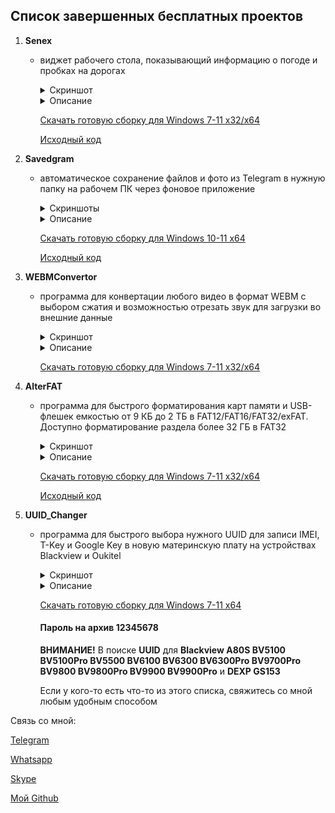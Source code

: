 ## Список завершенных бесплатных проектов

1. **Senex**
    - виджет рабочего стола, показывающий информацию о погоде и пробках на дорогах
        <details><summary>Скриншот</summary>
            <img src="https://github.com/0xMihalich/Senex/blob/main/Senex.jpg" width="500">
        </details>
        <details><summary>Описание</summary>
            <dl>
                <dt>Приложение работает как виджет, закрытие программы и другие настройки доступны при нажатии правой кнопкой на значек в трее.</dt>
                <dt>Ограничения:</dt>
                <dd>Только русские населенные пункты, теоретически другие страны будут работать, но город отображаться не будет.</dd>
                <dd>Яндекс выдает сводку о дорожной ситуации только в некоторых городах, если ваш город не в их числе, будет выводиться сообщение "нет информации".</dd>
                <dd>Сам openweather выдает только населенный пункт, в базу собрал все города, но прицепить ко всем регионы задача не совсем простая.</dd>
            </dl>
        </details>
    
        [Скачать готовую сборку для Windows 7-11 x32/x64](https://drive.google.com/file/d/1RIPkeBIyG_7yPNlL0slLLRwTdt-hnwDs)

        [Исходный код](https://github.com/0xMihalich/Senex)

2. **Savedgram**
    - автоматическое сохранение файлов и фото из Telegram в нужную папку на рабочем ПК через фоновое приложение
        <details><summary>Скриншоты</summary>
            <img src="https://github.com/0xMihalich/my_projects_for_all/blob/main/images/savedgram/main.png" width="500">
            <img src="https://github.com/0xMihalich/my_projects_for_all/blob/main/images/savedgram/tray1.png" width="500">
            <img src="https://github.com/0xMihalich/my_projects_for_all/blob/main/images/savedgram/tray2.png" width="500">
        </details>
        <details><summary>Описание</summary>
            <dl>
                <dt>Программа для быстрого сохранения фото, видео и файлов до 20 мб из Telegram в папку на ПК.</dt>
                <dd>для работы программы нужно создать бота через https://t.me/BotFather и ввести его токен в окно программы, выбрать папку на компе куда будет сохраняться все что вы кидаете боту и нажать на **Start**.</dd>
                <dd>Если папка и токен указаны верно, программа свернется в трей и будет в фоновом режиме автоматически сохранять файлы на ПК.</dd>
                <dd>Настройки программы в зашифрованном виде автоматически сохраняться в папке с программой.</dd>
                <dd>Сборка под Windows 10 64 бит. Для других систем можно использовать исходный код или собирать самостоятельно</dd>
                <dt>Изменения в актуальной версии кода:</dt>
                <dd>добавил поддержку Linux и Macos.</dd>
                <dd>добавил все типы медиа (голос, аудио, файлы, картинки, анимации, видео).</dd>
                <dd>добавил проверку, что файл не превышает 20мб.</dd>
            </dl>
        </details>
    
        [Скачать готовую сборку для Windows 10-11 x64](https://drive.google.com/file/d/1wM1NItkEjfd1CZiDQdb0kq6cyuet-Ml5)

        [Исходный код](https://github.com/0xMihalich/Savedgram)
3. **WEBMConvertor**
    - программа для конвертации любого видео в формат WEBM с выбором сжатия и возможностью отрезать звук для загрузки во внешние данные
        <details><summary>Скриншот</summary>
            <img src="https://github.com/0xMihalich/my_projects_for_all/blob/main/images/webmconv/screenshot.jpg" width="500">
        </details>
        <details><summary>Описание</summary>
            <dl>
                <dt>Конвертация любого видео в формат WEBM VP9</dt>
                <dt>Поддерживаемые форматы видео:</dt>
                <dd>.264 .3g2 .3gp .3gp2 .3gpp .amv .asf .avchd .avi .bdmv .bik .dav .divx .dv .evo .f4v .flv .gif .hdmov .ifo .ivf .m1v .m2p .m2t .m2ts .m2v .m4v .mk3d .mkv .mov .mp2v .mp4 .mp4v .mpe .mpeg .mpg .mpls .mpv .mpv2 .mpv4 .mts .mxf .ogm .ogv .png .qt .ram .rec .rm .rmvb .smk .ssif .swf .tp .trp .ts .video .vob .webm .wmv .wtv</dd>
                <dt>Доступные настройки:</dt>
                <dd>Изменить имя сохраняемого файла.</dd>
                <dd>Выбрать степень сжатия.</dd>
                <dd>Убрать звук из видео.</dd>
                <dt>Зависит от Ffmpeg, для исключения вопросов как его установить актуальная версия уже добавлена в программу</dt>
                <dt>Сборка для других систем мной делаться не будет, но по запросу дам исходники программы если кто-то хочет собрать под MacOS или Linux</dt>
            </dl>
        </details>
    
        [Скачать готовую сборку для Windows 7-11 x32/x64](https://drive.google.com/file/d/13iv7m-TMGOBJGmFR-JskkKHiQcYKJQok)

4. **AlterFAT**
    - программа для быстрого форматирования карт памяти и USB-флешек емкостью от 9 КБ до 2 ТБ в FAT12/FAT16/FAT32/exFAT. Доступно форматирование раздела более 32 ГБ в FAT32
        <details><summary>Скриншот</summary>
            <img src="https://github.com/0xMihalich/alterfat/blob/main/screen.jpg" width="500">
        </details>
        <details><summary>Описание</summary>
            <dl>
                <dt>Особенности программы:</dt>
                <dd>Размер кластера выбирается автоматически</dd>
                <dd>Поддерживается только быстрое форматирование раздела, для Low lewel форматирования рекомендуется использовать другие программы, если это необходимо</dd>
                <dd>Программа видит всю память устройства, что является хорошим решением для форматирования памяти, которую Windows отказался форматировать по причине наличия на ней множества разделов</dd>
                <dd>Тип загрузочной записи MBR</dd>
                <dt>Отличие от стандартных средств Windows:</dt>
                <dd>Нет лишней информации в MBR секторе (Головка, Сектор, Цилиндр), являющейся необходимой для HDD и абсолютно не нужной для устройств с NAND</dd>
                <dd>Код типа раздела в MBR явно указывает на структуру FAT для любых устройств, в отличие от Windows, указывающей том с поддержкой LBA (системы без поддержки LBA не пытаются открыть такой раздел)</dd>
                <dd>Файловая система создается сразу со второго сектора, что дает возможность использовать все доступное место</dd>
                <dd>Поддержка карт памяти и USB-флешек емкостью до 2 ТБ (2199023255552 байт)</dd>
                <dd>Метка тома поддерживает любой регистр букв</dd>
                <dd>Длина метки тома до 11 символов для FAT12/FAT16/FAT32 и до 15 символов для exFAT</dd>
                <dd>Раздел от 32.5 МБ (34089472 байт) до 2 ТБ (2199023255040 байт) разрешено форматировать в файловую систему FAT32 (карта памяти может быть использована в сотовых телефонах, регистраторах, телевизорах, nintendo 3ds/ds и других устройствах)</dd>
            </dl>
        </details>
    
        [Скачать готовую сборку для Windows 7-11 x32/x64](https://drive.google.com/file/d/1w4AGRBT4lYr3qg--Ia8ypPu-j2-Xu9bF)

        [Исходный код](https://github.com/0xMihalich/alterfat)

5. **UUID_Changer**
    - программа для быстрого выбора нужного UUID для записи IMEI, T-Key и Google Key в новую материнскую плату на устройствах Blackview и Oukitel
        <details><summary>Скриншот</summary>
            <img src="https://github.com/0xMihalich/my_projects_for_all/blob/main/images/uuid_changer/screen.jpg" width="500">
        </details>
        <details><summary>Описание</summary>
            <dl>
                <dt>Список доступных моделей на данный момент:</dt>
                <dd>**Blackview**: A60, A60Pro, A80, A80Pro, A100, BV4900, BV4900Pro, BV5500Pro, BV5500Plus, BV5900, BV6600, BV6600PRO, BV6900, BV8800, BV9100, BV9500Plus, BV9900E, TAB10</dd>
                <dd>**Oukitel**: C21Pro, WP5, WP5Pro, WP8Pro, WP9, WP12, WP12Pro, WP13, WP15, WP16</dd>
                <dd>Для добавления новой модели необходимо отредактировать файл models.ini</dd>
                <dd>Для обновления ip-адреса и названия сервера необходимо отредактировать файл **settings.ini**</dd>
                <dd>Для автоматического обновления файла **C:\Windows\System32\drivers\etc\hosts** программа должна быть запущена **от имени администратора**</dd>
                <dt>Как пользоваться:</dt>
                <dd>1. Запуастить программу и указать путь до **SN_Write_Tool**, которой будем пользоваться</dd>
                <dd>2. Если путь к программе верный, станет активна кнопка **Start SN Write Tool**, если путь неверный, кнопка останется серой</dd>
                <dd>3. При верном указании директории программы путь к программе автоматически сохраниться в файле **settings.ini**</dd>
                <dd>4. Выбрать брэнд и нужную модель из списка</dd>
                <dd>5. Нажать на **Start SN Write Tool**</dd>
                <dd>6. Программа автоматически внесет изменения в файл **[SN Write Tool]\tee_stuff\kph_in\kph_env.ini** и запустит программу **SN_Write_Tool**</dd>
            </dl>
        </details>
    
        [Скачать готовую сборку для Windows 7-11 x64](https://drive.google.com/file/d/1jQ13g-LEaWoPg9NQuT67ViTAvldLSVFL)
        
        #### Пароль на архив 12345678
        
        **ВНИМАНИЕ!** В поиске **UUID** для **Blackview A80S BV5100 BV5100Pro BV5500 BV6100 BV6300 BV6300Pro BV9700Pro BV9800 BV9800Pro BV9900 BV9900Pro** и **DEXP GS153**
        
        Если у кого-то есть что-то из этого списка, свяжитесь со мной любым удобным способом

Связь со мной:

[Telegram](https://t.me/OxMihalich)

[Whatsapp](https://api.whatsapp.com/send?phone=79242525987)

[Skype](https://join.skype.com/invite/dncj29ggTB8o)

[Мой Github](https://github.com/0xMihalich)
